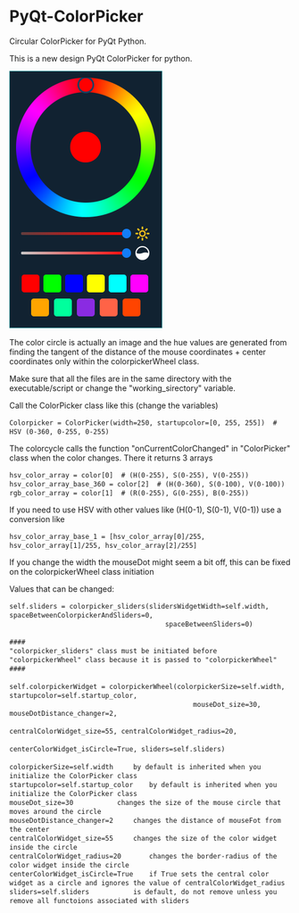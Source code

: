 # PyQt-ColorPicker
Circular ColorPicker for PyQt Python.

This is a new design PyQt ColorPicker for python.

![](/demo/colorpicker_run.PNG)

The color circle is actually an image and the hue values are generated from finding the tangent of the distance of the mouse coordinates + center coordinates only within the colorpickerWheel class.


Make sure that all the files are  in the same directory with the executable/script or change the "working_sirectory" variable.

Call the ColorPicker class like this (change the variables)
	
	Colorpicker = ColorPicker(width=250, startupcolor=[0, 255, 255])  # HSV (0-360, 0-255, 0-255)
	
The colorcycle calls the function "onCurrentColorChanged" in "ColorPicker" class when the color changes. There it returns 3 arrays
        
	hsv_color_array = color[0]  # (H(0-255), S(0-255), V(0-255))
	hsv_color_array_base_360 = color[2]  # (H(0-360), S(0-100), V(0-100))
	rgb_color_array = color[1]  # (R(0-255), G(0-255), B(0-255))
	
If you need to use HSV with other values like (H(0-1), S(0-1), V(0-1)) use a conversion like
	
	hsv_color_array_base_1 = [hsv_color_array[0]/255, hsv_color_array[1]/255, hsv_color_array[2]/255]
	
If you change the width the mouseDot might seem a bit off, this can be fixed on the colorpickerWheel class initiation

  Values that can be changed:
  	
	self.sliders = colorpicker_sliders(slidersWidgetWidth=self.width, spaceBetweenColorpickerAndSliders=0,
                                           spaceBetweenSliders=0)
	
	####
	"colorpicker_sliders" class must be initiated before "colorpickerWheel" class because it is passed to "colorpickerWheel"
	####
	
	self.colorpickerWidget = colorpickerWheel(colorpickerSize=self.width, startupcolor=self.startup_color,
                                                  mouseDot_size=30, mouseDotDistance_changer=2,
                                                  centralColorWidget_size=55, centralColorWidget_radius=20,
                                                  centerColorWidget_isCircle=True, sliders=self.sliders)
	
	colorpickerSize=self.width	   by default is inherited when you initialize the ColorPicker class
	startupcolor=self.startup_color    by default is inherited when you initialize the ColorPicker class
	mouseDot_size=30		   changes the size of the mouse circle that moves around the circle
	mouseDotDistance_changer=2	   changes the distance of mouseFot from the center
	centralColorWidget_size=55	   changes the size of the color widget inside the circle
	centralColorWidget_radius=20	   changes the border-radius of the color widget inside the circle
	centerColorWidget_isCircle=True    if True sets the central color widget as a circle and ignores the value of centralColorWidget_radius
	sliders=self.sliders		   is default, do not remove unless you remove all functoions associated with sliders
